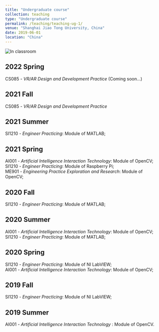 ```yaml
---
title: "Undergraduate course"
collection: teaching
type: "Undergraduate course"
permalink: /teaching/teaching-ug-1/
venue: "Shanghai Jiao Tong University, China"
date: 2019-06-01
location: "China"
---
```


![In classroom](/images/teaching.jpg)

## 2022 Spring
CS085 - *VR/AR Design and Development Practice* (Coming soon...)

## 2021 Fall
CS085 - *VR/AR Design and Development Practice*
## 2021 Summer
SI1210 - *Engineer Practicing*: Module of MATLAB;
## 2021 Spring
AI001 - *Artificial Intelligence Interaction Technology*: Module of OpenCV;<br>
SI1210 - *Engineer Practicing*: Module of Raspberry Pi;<br>
ME901 - *Engineering Practice Exploration and Research*: Module of OpenCV;


## 2020 Fall
SI1210 - *Engineer Practicing*: Module of MATLAB;
## 2020 Summer
AI001 - *Artificial Intelligence Interaction Technology*: Module of OpenCV;<br>
SI1210 - *Engineer Practicing*: Module of MATLAB;
## 2020 Spring
SI1210 - *Engineer Practicing*: Module of NI LabVIEW;<br>
AI001 - *Artificial Intelligence Interaction Technology*: Module of OpenCV;

## 2019 Fall 
SI1210 - *Engineer Practicing*: Module of NI LabVIEW;
## 2019 Summer
AI001 - *Artificial Intelligence Interaction Technology* : Module of OpenCV.



